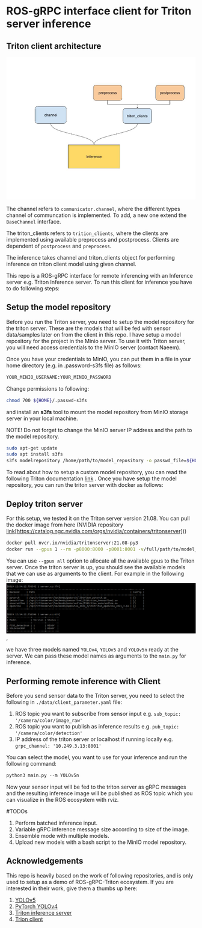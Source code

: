 
# ROS-gRPC interface client for Triton server inference

## Triton client architecture

![Triton Client](./docs/images/triton_client.jpg)

The channel refers to `communicator.channel`, where the different types channel of communcation is implemented. To add,
a new one extend the `BaseChannel` interface.

The triton_clients refers to `trition_clients`, where the clients are implemented using available preprocess and postprocess.
Clients are dependent of `postprocess` and `preprocess`.

The inference takes channel and triton_clients object for performing inference on triton client model using given channel.


This repo is a ROS-gRPC interface for remote inferencing with an Inference server e.g. Triton Inference server.
To run this client for inference you have to do following steps:

## Setup the model repository
Before you run the Triton server, you need to setup the model repository for the triton server. These are the models that will be fed with sensor data/samples
later on from the client in this repo. I have setup a model repository for the project in the Minio server. To use it with Triton server, you will need 
access credentials to the MinIO server (contact Naeem).

Once you have your credentials to MinIO, you can put them in a file in your home directory (e.g. in .password-s3fs file) as follows:
```bash
YOUR_MINIO_USERNAME:YOUR_MINIO_PASSWORD
```
Change permissions to following:
```bash
chmod 700 ${HOME}/.passwd-s3fs
```

and install an **s3fs** tool to mount the model repository from MinIO storage server in your local machine.

NOTE! Do not forget to change the MinIO server IP address and the path to the model repository. 
```bash
sudo apt-get update
sudo apt install s3fs
s3fs modelrepository /home/path/to/model_repository -o passwd_file=${HOME}/.passwd-s3fs -o url=http://MINIO_SERVER_IP:9000 -o use_path_request_style -o allow_other
```
To read about how to setup a custom model repository, you can read the following Triton documentation [link](https://github.com/triton-inference-server/server/blob/main/docs/model_repository.md) .
Once you have setup the model repository, you can run the triton server with docker as follows:
## Deploy triton server
For this setup, we tested it on the Triton server version 21.08. You can pull the docker image from here (NVIDIA repository [link](https://catalog.ngc.nvidia.com/orgs/nvidia/containers/tritonserver)[https://catalog.ngc.nvidia.com/orgs/nvidia/containers/tritonserver]))
```bash
docker pull nvcr.io/nvidia/tritonserver:21.08-py3
docker run --gpus 1 --rm -p8000:8000 -p8001:8001 -v/full/path/to/model_repository:/models nvcr.io/nvidia/tritonserver:21.08-py3 tritonserver --model-repository=/models
```
You can use `--gpus all` option to allocate all the available gpus to the Triton server. Once the triton server is up, you should see the available 
models that we can use as arguments to the client. For example in the following image:![image](./docs/images/model_repo_ready.png), 

we have three models named `YOLOv4`, `YOLOv5` and `YOLOv5n` ready at the server.
We can pass these model names as arguments to the `main.py` for inference.
## Performing remote inference with Client 

Before you send sensor data to the Triton server, you need to select the following in `./data/client_parameter.yaml` file: 

1. ROS topic you want to subscribe from sensor input e.g. `sub_topic: '/camera/color/image_raw'`
2. ROS topic you want to publish as inference results e.g. `pub_topic: '/camera/color/detection'`
3. IP address of the triton server or localhost if running locally e.g. `grpc_channel: '10.249.3.13:8001'`

You can select the model, you want to use for your inference and run the following command:

```python
python3 main.py --m YOLOv5n
```
Now your sensor input will be fed to the triton server as gRPC messages and the resulting inference image will be published as ROS topic which you can 
visualize in the ROS ecosystem with rviz. 

#TODOs
1. Perform batched inference input.
2. Variable gRPC inference message size according to size of the image.
3. Ensemble mode with multiple models. 
4. Upload new models with a bash script to the MinIO model repository. 

## Acknowledgements

This repo is heavily based on the work of following repositories, and is only used to setup as a demo of ROS-gRPC-Triton ecosystem. 
If you are interested in their work, give them a thumbs up here:

1. [YOLOv5](https://github.com/ultralytics/yolov5) 
2. [PyTorch YOLOv4](https://github.com/Tianxiaomo/pytorch-YOLOv4)
3. [Triton inference server](https://github.com/triton-inference-server/server)
4. [Trion client](https://github.com/triton-inference-server/client)



